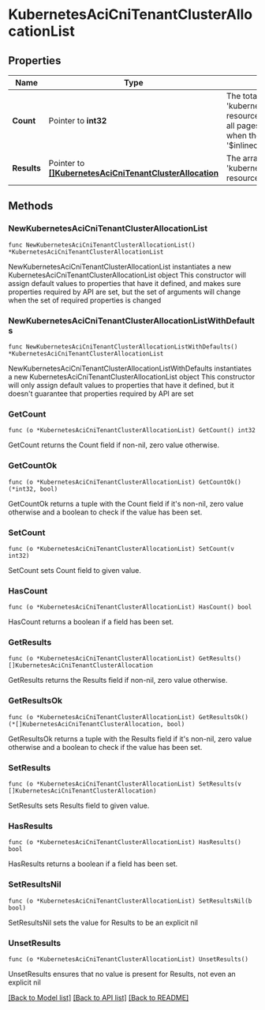 # KubernetesAciCniTenantClusterAllocationList

## Properties

Name | Type | Description | Notes
------------ | ------------- | ------------- | -------------
**Count** | Pointer to **int32** | The total number of &#39;kubernetes.AciCniTenantClusterAllocation&#39; resources matching the request, accross all pages. The &#39;Count&#39; attribute is included when the HTTP GET request includes the &#39;$inlinecount&#39; parameter. | [optional] 
**Results** | Pointer to [**[]KubernetesAciCniTenantClusterAllocation**](KubernetesAciCniTenantClusterAllocation.md) | The array of &#39;kubernetes.AciCniTenantClusterAllocation&#39; resources matching the request. | [optional] 

## Methods

### NewKubernetesAciCniTenantClusterAllocationList

`func NewKubernetesAciCniTenantClusterAllocationList() *KubernetesAciCniTenantClusterAllocationList`

NewKubernetesAciCniTenantClusterAllocationList instantiates a new KubernetesAciCniTenantClusterAllocationList object
This constructor will assign default values to properties that have it defined,
and makes sure properties required by API are set, but the set of arguments
will change when the set of required properties is changed

### NewKubernetesAciCniTenantClusterAllocationListWithDefaults

`func NewKubernetesAciCniTenantClusterAllocationListWithDefaults() *KubernetesAciCniTenantClusterAllocationList`

NewKubernetesAciCniTenantClusterAllocationListWithDefaults instantiates a new KubernetesAciCniTenantClusterAllocationList object
This constructor will only assign default values to properties that have it defined,
but it doesn't guarantee that properties required by API are set

### GetCount

`func (o *KubernetesAciCniTenantClusterAllocationList) GetCount() int32`

GetCount returns the Count field if non-nil, zero value otherwise.

### GetCountOk

`func (o *KubernetesAciCniTenantClusterAllocationList) GetCountOk() (*int32, bool)`

GetCountOk returns a tuple with the Count field if it's non-nil, zero value otherwise
and a boolean to check if the value has been set.

### SetCount

`func (o *KubernetesAciCniTenantClusterAllocationList) SetCount(v int32)`

SetCount sets Count field to given value.

### HasCount

`func (o *KubernetesAciCniTenantClusterAllocationList) HasCount() bool`

HasCount returns a boolean if a field has been set.

### GetResults

`func (o *KubernetesAciCniTenantClusterAllocationList) GetResults() []KubernetesAciCniTenantClusterAllocation`

GetResults returns the Results field if non-nil, zero value otherwise.

### GetResultsOk

`func (o *KubernetesAciCniTenantClusterAllocationList) GetResultsOk() (*[]KubernetesAciCniTenantClusterAllocation, bool)`

GetResultsOk returns a tuple with the Results field if it's non-nil, zero value otherwise
and a boolean to check if the value has been set.

### SetResults

`func (o *KubernetesAciCniTenantClusterAllocationList) SetResults(v []KubernetesAciCniTenantClusterAllocation)`

SetResults sets Results field to given value.

### HasResults

`func (o *KubernetesAciCniTenantClusterAllocationList) HasResults() bool`

HasResults returns a boolean if a field has been set.

### SetResultsNil

`func (o *KubernetesAciCniTenantClusterAllocationList) SetResultsNil(b bool)`

 SetResultsNil sets the value for Results to be an explicit nil

### UnsetResults
`func (o *KubernetesAciCniTenantClusterAllocationList) UnsetResults()`

UnsetResults ensures that no value is present for Results, not even an explicit nil

[[Back to Model list]](../README.md#documentation-for-models) [[Back to API list]](../README.md#documentation-for-api-endpoints) [[Back to README]](../README.md)


